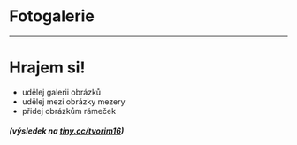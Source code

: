 <!-- .slide: data-state="c-slide-inter" -->

# Foto&shy;galerie

---

<!-- .slide: data-state="c-slide-task" -->

# Hrajem si!

* udělej galerii obrázků 
* udělej mezi obrázky mezery
* přidej obrázkům rámeček

##### (výsledek na [tiny.cc/tvorim16](http://tiny.cc/tvorim16))
<!-- .element: class="c-text-xs c-text-right" -->

